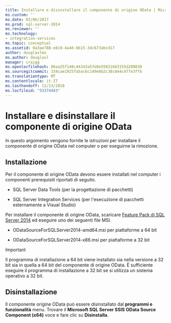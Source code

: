 ```yaml
---
title: Installare e disinstallare il componente di origine OData | Microsoft Docs
ms.custom: ''
ms.date: 03/06/2017
ms.prod: sql-server-2014
ms.reviewer: ''
ms.technology:
- integration-services
ms.topic: conceptual
ms.assetid: 0a3ae788-e8c8-4a4d-bb15-34c673abcd17
author: douglaslms
ms.author: douglasl
manager: craigg
ms.openlocfilehash: 86aa25f148c44343a57e0e55831663155d288830
ms.sourcegitcommit: 334cae1925fa5ac6c140e0b2c38c844c477e3ffb
ms.translationtype: MT
ms.contentlocale: it-IT
ms.lasthandoff: 12/13/2018
ms.locfileid: "53374443"
---
```

# <a name="install-and-uninstall-odata-source-component"></a>Installare e disinstallare il componente di origine OData
  In questo argomento vengono fornite le istruzioni per installare il componente di origine OData nel computer o per eseguirne la rimozione.  
  
## <a name="installation"></a>Installazione  
 Per il componente di origine OData devono essere installati nel computer i componenti prerequisiti riportati di seguito.  
  
-   SQL Server Data Tools (per la progettazione di pacchetti)  
  
-   SQL Server Integration Services (per l'esecuzione di pacchetti esternamente a Visual Studio)  
  
 Per installare il componente di origine OData, scaricare [Feature Pack di SQL Server 2014](https://go.microsoft.com/fwlink/p/?LinkId=391999) ed eseguire uno dei seguenti file MSI.  
  
-   ODataSourceForSQLServer2014-amd64.msi per piattaforme a 64 bit  
  
-   ODataSourceForSQLServer2014-x86.msi per piattaforme a 32 bit  
  
> [!IMPORTANT]  
>  Il programma di installazione a 64 bit viene installato sia nella versione a 32 bit sia in quella a 64 bit del componente di origine OData. È sufficiente eseguire il programma di installazione a 32 bit se si utilizza un sistema operativo a 32 bit.  
  
## <a name="uninstallation"></a>Disinstallazione  
 Il componente origine OData può essere disinstallato dal **programmi e funzionalità** menu. Trovare il **Microsoft SQL Server SSIS OData Source Component (x64)** voce e fare clic su **Disinstalla**.  
  
  
